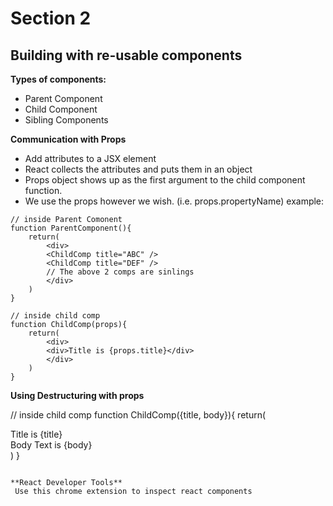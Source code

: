 # Section 2
## Building with re-usable components

**Types of components:**
- Parent Component
- Child Component
- Sibling Components

**Communication with Props**
- Add attributes to a JSX element
- React collects the attributes and puts them in an object
- Props object shows up as the first argument to the child component function.
- We use the props however we wish. (i.e. props.propertyName)
example:
```
// inside Parent Comonent
function ParentComponent(){
    return(
        <div>
        <ChildComp title="ABC" />
        <ChildComp title="DEF" />
        // The above 2 comps are sinlings
        </div>
    )
}

// inside child comp
function ChildComp(props){
    return(
        <div>
        <div>Title is {props.title}</div>
        </div>
    )
}
```

**Using Destructuring with props**

// inside child comp
function ChildComp({title, body}){
    return(
        <div>
        <div>Title is {title}</div>
        <div>Body Text is {body}</div>
        </div>
    )
}
```
 
**React Developer Tools**
 Use this chrome extension to inspect react components

 
